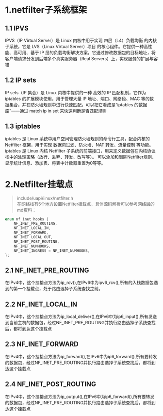 # 1.netfilter子系统框架
## 1.1 IPVS
IPVS（IP Virtual Server）是 Linux 内核中用于实现 四层（L4）负载均衡 的内核子系统，它是 LVS（Linux Virtual Server）项目 的核心组件。它提供一种高性能、高可用、基于 IP 层的负载均衡解决方案，它通过修改数据包的目标地址，将客户端请求分发到后端多个真实服务器（Real Servers）上，实现服务的扩展与容错
## 1.2 IP sets
IP sets（IP 集合）是 Linux 内核中提供的一种 高效的 IP 匹配机制，它作为 iptables 的扩展模块使用，用于管理大量 IP 地址、端口、网络段、MAC 等的数据集合，并在防火墙规则中进行快速匹配。可以把它看成是“iptables 的数据库”——通过 match ip in set 来快速判断是否匹配规则
## 1.3 iptables
iptables 是 Linux 系统中用户空间管理防火墙规则的命令行工具，配合内核的 Netfilter 框架，用于实现 数据包过滤、防火墙、NAT 转发、流量控制 等功能。
iptables 是 Linux 内核 Netfilter 子系统的前端接口，用来定义数据包在内核协议栈中的处理策略（放行、丢弃、转发、改写等）。
可以添加和删除Netfilter规则、显示统计信息、添加表、将表中计数器重置为0等等。

# 2.Netfilter挂载点
> include/uapi/linux/netfilter.h<br>
在网络栈有5个地方设置Netfilter挂载点，具体源码解析可以参考网络层的md资料：
```c
enum nf_inet_hooks {
	NF_INET_PRE_ROUTING,
	NF_INET_LOCAL_IN,
	NF_INET_FORWARD,
	NF_INET_LOCAL_OUT,
	NF_INET_POST_ROUTING,
	NF_INET_NUMHOOKS,
	NF_INET_INGRESS = NF_INET_NUMHOOKS,
};
```
## 2.1 NF_INET_PRE_ROUTING
在IPv4中，这个挂接点方法为ip_rcv(),在IPv6中为ipv6_rcv(),所有的入栈数据包遇到的第一个挂载点，处于路由选择子系统查找之前。
## 2.2 NF_INET_LOCAL_IN
在IPv4中，这个挂接点方法为ip_local_deliver(),在IPv6中为ip6_input(),所有发送到当前主机的数据包，经过NF_INET_PRE_ROUTING并执行路由选择子系统查找后，都将到达这个挂载点
## 2.3 NF_INET_FORWARD
在IPv4中，这个挂接点方法为ip_forward(),在IPv6中为ip6_forward(),所有要转发的数据包，经过NF_INET_PRE_ROUTING并执行路由选择子系统查找后，都将到达这个挂载点
## 2.4 NF_INET_POST_ROUTING
在IPv4中，这个挂接点方法为ip_output(),在IPv6中为ip6_forward(),所有要转发的数据包，经过NF_INET_PRE_ROUTING并执行路由选择子系统查找后，都将到达这个挂载点
